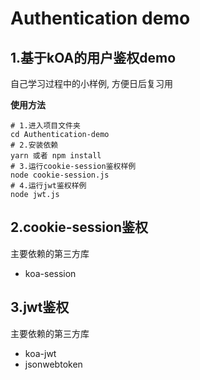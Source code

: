 # Authentication demo
## 1.基于kOA的用户鉴权demo
自己学习过程中的小样例, 方便日后复习用

**使用方法**

```shell
# 1.进入项目文件夹
cd Authentication-demo
# 2.安装依赖
yarn 或者 npm install
# 3.运行cookie-session鉴权样例
node cookie-session.js
# 4.运行jwt鉴权样例
node jwt.js
```

## 2.cookie-session鉴权
主要依赖的第三方库
- koa-session
## 3.jwt鉴权
主要依赖的第三方库
- koa-jwt
- jsonwebtoken

